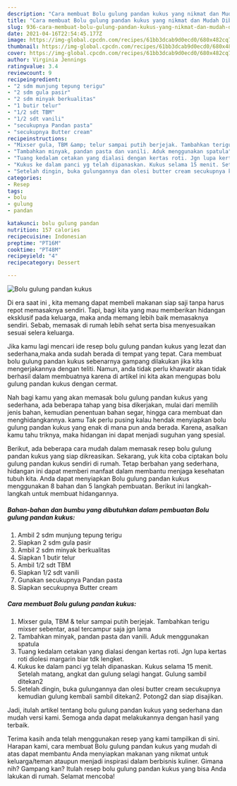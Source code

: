 ```yaml
---
description: "Cara membuat Bolu gulung pandan kukus yang nikmat dan Mudah Dibuat"
title: "Cara membuat Bolu gulung pandan kukus yang nikmat dan Mudah Dibuat"
slug: 936-cara-membuat-bolu-gulung-pandan-kukus-yang-nikmat-dan-mudah-dibuat
date: 2021-04-16T22:54:45.177Z
image: https://img-global.cpcdn.com/recipes/61bb3dcab9d0ecd0/680x482cq70/bolu-gulung-pandan-kukus-foto-resep-utama.jpg
thumbnail: https://img-global.cpcdn.com/recipes/61bb3dcab9d0ecd0/680x482cq70/bolu-gulung-pandan-kukus-foto-resep-utama.jpg
cover: https://img-global.cpcdn.com/recipes/61bb3dcab9d0ecd0/680x482cq70/bolu-gulung-pandan-kukus-foto-resep-utama.jpg
author: Virginia Jennings
ratingvalue: 3.4
reviewcount: 9
recipeingredient:
- "2 sdm munjung tepung terigu"
- "2 sdm gula pasir"
- "2 sdm minyak berkualitas"
- "1 butir telur"
- "1/2 sdt TBM"
- "1/2 sdt vanili"
- "secukupnya Pandan pasta"
- "secukupnya Butter cream"
recipeinstructions:
- "Mixser gula, TBM &amp; telur sampai putih berjejak. Tambahkan terigu mixser sebentar, asal tercampur saja jgn lama"
- "Tambahkan minyak, pandan pasta dan vanili. Aduk menggunakan spatula"
- "Tuang kedalam cetakan yang dialasi dengan kertas roti. Jgn lupa kertas roti diolesi margarin biar tdk lengket."
- "Kukus ke dalam panci yg telah dipanaskan. Kukus selama 15 menit. Setelah matang, angkat dan gulung selagi hangat. Gulung sambil ditekan2"
- "Setelah dingin, buka gulungannya dan olesi butter cream secukupnya kemudian gulung kembali sambil ditekan2. Potong2 dan siap disajikan."
categories:
- Resep
tags:
- bolu
- gulung
- pandan

katakunci: bolu gulung pandan 
nutrition: 157 calories
recipecuisine: Indonesian
preptime: "PT16M"
cooktime: "PT48M"
recipeyield: "4"
recipecategory: Dessert

---
```



![Bolu gulung pandan kukus](https://img-global.cpcdn.com/recipes/61bb3dcab9d0ecd0/680x482cq70/bolu-gulung-pandan-kukus-foto-resep-utama.jpg)

Di era  saat ini , kita memang dapat membeli makanan siap saji tanpa harus repot memasaknya sendiri. Tapi, bagi kita yang mau memberikan hidangan eksklusif pada keluarga, maka anda memang lebih baik memasaknya sendiri. Sebab, memasak di rumah lebih sehat serta bisa menyesuaikan sesuai selera keluarga.

Jika kamu lagi mencari ide resep bolu gulung pandan kukus yang lezat dan sederhana,maka anda sudah berada di tempat yang tepat. Cara membuat bolu gulung pandan kukus  sebenarnya gampang dilakukan jika kita mengerjakannya dengan teliti. Namun, anda tidak perlu khawatir akan tidak berhasil dalam membuatnya 
karena di artikel ini kita akan mengupas bolu gulung pandan kukus dengan cermat.  



Nah bagi kamu yang akan memasak bolu gulung pandan kukus yang sederhana, ada beberapa tahap yang bisa dikerjakan, mulai dari memilih jenis bahan, kemudian penentuan bahan segar, hingga cara membuat dan menghidangkannya. kamu Tak perlu pusing kalau hendak menyiapkan bolu gulung pandan kukus yang enak di mana pun anda berada. Karena, asalkan kamu  tahu triknya, maka hidangan ini dapat menjadi suguhan yang spesial.

Berikut, ada beberapa cara mudah dalam memasak resep bolu gulung pandan kukus yang siap dikreasikan. Sekarang, yuk kita coba ciptakan bolu gulung pandan kukus sendiri di rumah. Tetap berbahan yang sederhana, hidangan ini dapat memberi manfaat dalam membantu menjaga kesehatan tubuh kita. Anda dapat menyiapkan Bolu gulung pandan kukus menggunakan 8 bahan dan 5 langkah pembuatan. Berikut ini langkah-langkah untuk membuat hidangannya.

<!--inarticleads1-->

##### Bahan-bahan dan bumbu yang dibutuhkan dalam pembuatan Bolu gulung pandan kukus:

1. Ambil 2 sdm munjung tepung terigu
1. Siapkan 2 sdm gula pasir
1. Ambil 2 sdm minyak berkualitas
1. Siapkan 1 butir telur
1. Ambil 1/2 sdt TBM
1. Siapkan 1/2 sdt vanili
1. Gunakan secukupnya Pandan pasta
1. Siapkan secukupnya Butter cream




<!--inarticleads2-->

##### Cara membuat Bolu gulung pandan kukus:

1. Mixser gula, TBM &amp; telur sampai putih berjejak. Tambahkan terigu mixser sebentar, asal tercampur saja jgn lama
1. Tambahkan minyak, pandan pasta dan vanili. Aduk menggunakan spatula
1. Tuang kedalam cetakan yang dialasi dengan kertas roti. Jgn lupa kertas roti diolesi margarin biar tdk lengket.
1. Kukus ke dalam panci yg telah dipanaskan. Kukus selama 15 menit. Setelah matang, angkat dan gulung selagi hangat. Gulung sambil ditekan2
1. Setelah dingin, buka gulungannya dan olesi butter cream secukupnya kemudian gulung kembali sambil ditekan2. Potong2 dan siap disajikan.




Jadi, itulah artikel tentang  bolu gulung pandan kukus  yang sederhana dan mudah versi kami. Semoga anda dapat melakukannya dengan hasil yang terbaik. 

Terima kasih anda telah menggunakan resep yang kami tampilkan di sini. Harapan kami, cara membuat  Bolu gulung pandan kukus yang mudah di atas dapat membantu Anda menyiapkan makanan yang nikmat untuk keluarga/teman ataupun menjadi inspirasi dalam berbisnis kuliner. Gimana nih? Gampang kan? Itulah resep bolu gulung pandan kukus yang bisa Anda lakukan di rumah. Selamat mencoba!

